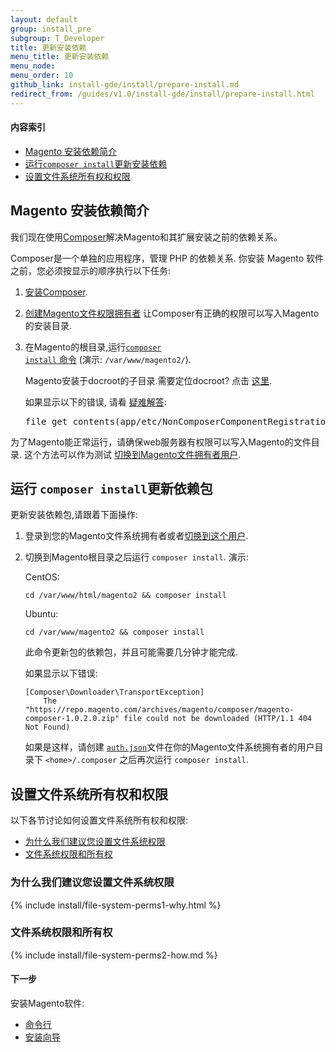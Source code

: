 ```yaml
---
layout: default
group: install_pre
subgroup: T_Developer
title: 更新安装依赖
menu_title: 更新安装依赖
menu_node:
menu_order: 10
github_link: install-gde/install/prepare-install.md
redirect_from: /guides/v1.0/install-gde/install/prepare-install.html
---
```


#### 内容索引

*	<a href="#install-update-depend">Magento 安装依赖简介</a>
*	<a href="#install-composer-install">运行`composer install`更新安装依赖</a>
*	<a href="#instgde-prereq-compose-access">设置文件系统所有权和权限</a>

  
<h2 id="install-update-depend">Magento 安装依赖简介</h2>
我们现在使用<a href="http://getcomposer.org">Composer</a>解决Magento和其扩展安装之前的依赖关系。

Composer是一个单独的应用程序，管理 PHP 的依赖关系. 你安装 Magento 软件之前，您必须按显示的顺序执行以下任务:

1.	<a href="{{ site.gdeurl }}install-gde/prereq/dev_install.html">安装Composer</a>.
2.	<a href="{{ site.gdeurl }}install-gde/prereq/apache-user.html">创建Magento文件权限拥有者</a> 让Composer有正确的权限可以写入Magento的安装目录.
2.	在Magento的根目录,运行<a href="#install-composer-install"><code>composer install</code> 命令</a> (演示: `/var/www/magento2/`).

	Magento安装于docroot的子目录.需要定位docroot? 点击 <a href="{{ site.gdeurl }}install-gde/basics/basics_docroot.html">这里</a>.

	<div class="bs-callout bs-callout-info" id="info">
  		<p>如果显示以下的错误, 请看 <a href="{{ site.gdeurl }}install-gde/trouble/tshoot_composer-fail.html">疑难解答</a>:</p>
  		<pre>file_get_contents(app/etc/NonComposerComponentRegistration.php): failed to open stream: No such file or directory</pre>
	</div>

为了Magento能正常运行，请确保web服务器有权限可以写入Magento的文件目录. 这个方法可以作为测试 <a href="{{ site.gdeurl }}install-gde/prereq/apache-user.html#install-update-depend-user-switch">切换到Magento文件拥有者用户</a>.

<h2 id="install-composer-install">运行 <code>composer install</code>更新依赖包</h2>
更新安装依赖包,请跟着下面操作:

1.	登录到您的Magento文件系统拥有者或者<a href="{{ site.gdeurl }}install-gde/prereq/apache-user.html">切换到这个用户</a>.
2.	切换到Magento根目录之后运行 `composer install`. 演示:

	CentOS:

		cd /var/www/html/magento2 && composer install

	Ubuntu:

		cd /var/www/magento2 && composer install

	此命令更新包的依赖包，并且可能需要几分钟才能完成.

	如果显示以下错误:

		[Composer\Downloader\TransportException]
			The "https://repo.magento.com/archives/magento/composer/magento-composer-1.0.2.0.zip" file could not be downloaded (HTTP/1.1 404 Not Found)

	如果是这样，请创建 <a href="{{ site.gdeurl }}install-gde/prereq/dev_install.html#instgde-prereq-compose-clone-auth">`auth.json`</a>文件在你的Magento文件系统拥有者的用户目录下 `<home>/.composer` 之后再次运行 `composer install`.

<h2 id="instgde-prereq-compose-access">设置文件系统所有权和权限</h2>
以下各节讨论如何设置文件系统所有权和权限:

*	<a href="#install-perms-import">为什么我们建议您设置文件系统权限</a>
*	<a href="#install-perms-set">文件系统权限和所有权</a>

<h3 id="install-perms-import">为什么我们建议您设置文件系统权限</h3>
{% include install/file-system-perms1-why.html %}

<h3 id="install-perms-set">文件系统权限和所有权</h3>
{% include install/file-system-perms2-how.md %}

#### 下一步
安装Magento软件:

*	<a href="{{ site.gdeurl }}install-gde/install/cli/install-cli.html">命令行</a>
*	<a href="{{ site.gdeurl }}install-gde/install/web/install-web.html">安装向导</a>
